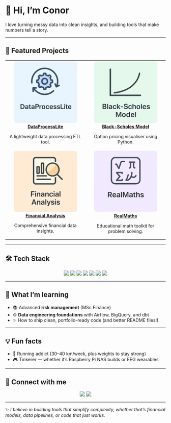 # 👋 Hi, I’m Conor  

I love turning messy data into clean insights, and building tools that make numbers tell a story.  

---

## 🚀 Featured Projects  

<table>
  <tr>
    <td align="center" width="25%">
      <a href="https://github.com/conorzen/dataprocesslite">
        <img src="Screenshot 2025-08-19 at 19.21.24.png" width="200" alt="DataProcessLite Project Thumbnail"/>
        <br />
        <b>DataProcessLite</b>
      </a>
      <p>A lightweight data processing ETL tool.</p>
    </td>
    <td align="center" width="25%">
      <a href="https://github.com/conorzen/blackscholesmodel">
        <img src="Screenshot 2025-08-19 at 19.35.42.png" width="200" alt="Black-Scholes Model Thumbnail"/>
        <br />
        <b>Black-Scholes Model</b>
      </a>
      <p>Option pricing visualiser using Python.</p>
    </td>
  </tr>
  <tr>
    <td align="center" width="50%">
      <a href="https://github.com/conorzen/financial-analysis">
        <img src="Screenshot 2025-08-19 at 19.35.56.png" width="200" alt="Financial Analysis Thumbnail"/>
        <br />
        <b>Financial Analysis</b>
      </a>
      <p>Comprehensive financial data insights.</p>
    </td>
    <td align="center" width="50%">
      <a href="https://github.com/conorzen/realmaths">
        <img src="Screenshot 2025-08-19 at 19.36.19.png" width="200" alt="RealMaths Thumbnail"/>
        <br />
        <b>RealMaths</b>
      </a>
      <p>Educational math toolkit for problem solving.</p>
    </td>
  </tr>
</table>

---

## 🛠 Tech Stack  
<p align="center">
  <img src="https://img.shields.io/badge/SQL-%2300758F.svg?style=for-the-badge&logo=postgresql&logoColor=white" />
  <img src="https://img.shields.io/badge/Python-3776AB?style=for-the-badge&logo=python&logoColor=white" />
  <img src="https://img.shields.io/badge/R-%2300758F?style=for-the-badge&logo=R&logoColor=white" />
  <img src="https://img.shields.io/badge/dbt-FF694B?style=for-the-badge&logo=dbt&logoColor=white" />
  <img src="https://img.shields.io/badge/Airflow-017CEE?style=for-the-badge&logo=apacheairflow&logoColor=white" />
  <img src="https://img.shields.io/badge/BigQuery-669DF6?style=for-the-badge&logo=googlebigquery&logoColor=white" />
  <img src="https://img.shields.io/badge/GitHub-181717?style=for-the-badge&logo=github&logoColor=white" />
</p>  

---

## 🌱 What I’m learning  
- 📚 Advanced **risk management** (MSc Finance)  
- ⚙️ **Data engineering foundations** with Airflow, BigQuery, and dbt  
- ✨ How to ship clean, portfolio-ready code (and better README files!)  

---

## 💡 Fun facts  
- 🏃 Running addict (30–40 km/week, plus weights to stay strong)  
- 🎮 Tinkerer — whether it’s Raspberry Pi NAS builds or EEG wearables 

---

## 🔗 Connect with me  
<p align="center">
  <a href="https://www.linkedin.com/in/your-link-here"><img src="https://img.shields.io/badge/LinkedIn-0077B5.svg?style=for-the-badge&logo=linkedin&logoColor=white" /></a>
  <a href="mailto:conoreid@me.com"><img src="https://img.shields.io/badge/Email-D14836.svg?style=for-the-badge&logo=gmail&logoColor=white" /></a>
</p>  

---

✨ *I believe in building tools that simplify complexity, whether that’s financial models, data pipelines, or code that just works.*  

<!---
conorzen/conorzen is a ✨ special ✨ repository because its `README.md` (this file) appears on your GitHub profile.
You can click the Preview link to take a look at your changes.
--->
